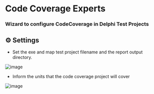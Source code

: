 # Code Coverage Experts
### Wizard to configure CodeCoverage in Delphi Test Projects

## ⚙️ Settings

- Set the exe and map test project filename and the report output directory.

![image](https://github.com/gabrielbaltazar/code-coverage-experts/assets/9014016/5a652c28-b5d8-4199-b6d6-568990190232)

- Inform the units that the code coverage project will cover

![image](https://github.com/gabrielbaltazar/code-coverage-experts/assets/9014016/20a65b84-eb49-4f4b-a29c-119c396223f7)
